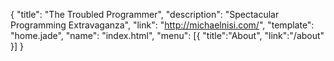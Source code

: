 {
  "title": "The Troubled Programmer",
  "description": "Spectacular Programming Extravaganza",
  "link": "http://michaelnisi.com/",
  "template": "home.jade",
  "name": "index.html",
  "menu": [{ "title":"About", "link":"/about" }]
}